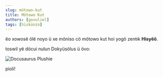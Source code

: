 ```yaml
---
slug: mötowo-kut
title: Mötowo Kut
authors: [govuliel]
tags: [hiskünzo]
---
```


ëo xowosë ölë noyo ü xe möniso cö mötowo kut hoi yogö zentık **Hisyëö**.

toswil yë döcui nulun Dokyüsölus ü övo:

![Docusaurus Plushie](./docusaurus-plushie-banner.jpeg)

pioli!
